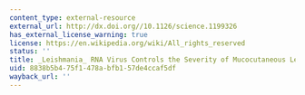 ```yaml
---
content_type: external-resource
external_url: http://dx.doi.org//10.1126/science.1199326
has_external_license_warning: true
license: https://en.wikipedia.org/wiki/All_rights_reserved
status: ''
title: _Leishmania_ RNA Virus Controls the Severity of Mucocutaneous Leishmaniasis
uid: 8838b5b4-75f1-478a-bfb1-57de4ccaf5df
wayback_url: ''
---
```

